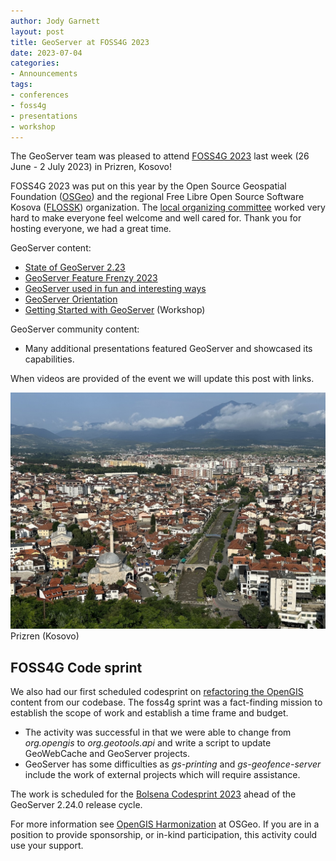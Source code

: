 ```yaml
---
author: Jody Garnett
layout: post
title: GeoServer at FOSS4G 2023
date: 2023-07-04
categories:
- Announcements
tags:
- conferences
- foss4g
- presentations
- workshop
---
```


The GeoServer team was pleased to attend [FOSS4G 2023](https://2023.foss4g.org/) last week (26 June - 2 July 2023) in Prizren, Kosovo!

FOSS4G 2023 was put on this year by the Open Source Geospatial Foundation ([OSGeo](https://www.osgeo.org/)) and the regional Free Libre Open Source Software Kosova ([FLOSSK](https://flossk.org)) organization. The [local organizing committee](https://2023.foss4g.org/about/team/) worked very hard to make everyone feel welcome and well cared for. Thank you for hosting everyone, we had a great time.

GeoServer content:

* [State of GeoServer 2.23](https://docs.google.com/presentation/d/1nRKIILXWGLMGXZ6thfJgPR9kZ6Wh8Hp1dwZdQGw2YRc/edit?usp=share_link)
* [GeoServer Feature Frenzy 2023](https://docs.google.com/presentation/d/1vE8eCrOyewoH54g8CjuoiO3pxVLToEpuvpoZWmy0wTg/edit?usp=share_link)
* [GeoServer used in fun and interesting ways](https://docs.google.com/presentation/d/1PP2qk7eH8TzAf1tvEWH7Geattd0YFh7ZEDx1_tlrRWY/edit?usp=share_link)
* [GeoServer Orientation](https://docs.google.com/presentation/d/1sh9C4dIkDRnk3quCD1PRYoiJhjI9dqnAdOScJCgQWU8/edit?usp=share_link)
* [Getting Started with GeoServer](https://docs.google.com/presentation/d/1FL6uMsepPWrrCMWjelIrlIp7bnlxB2q294-TN4lgI34/edit?usp=share_link) (Workshop)

GeoServer community content:

* Many additional presentations featured GeoServer and showcased its capabilities.

When videos are provided of the event we will update this post with links.

![](/img/posts/foss4g/prizren.jpeg) <br/>
Prizren (Kosovo)

## FOSS4G Code sprint

We also had our first scheduled codesprint on [refactoring the OpenGIS](https://www.osgeo.org/opengis-harmonization/) content from our codebase. The foss4g sprint was a fact-finding mission to establish the scope of work and establish a time frame and budget. 

* The activity was successful in that we were able to change from *org.opengis* to *org.geotools.api* and write a script to update GeoWebCache and GeoServer projects.
* GeoServer has some difficulties as *gs-printing* and *gs-geofence-server* include the work of external projects which will require assistance.

The work is scheduled for the [Bolsena Codesprint 2023](https://www.osgeo.org/events/bolsena-code-sprint-2023/) ahead of the GeoServer 2.24.0 release cycle.

For more information see [OpenGIS Harmonization](https://www.osgeo.org/opengis-harmonization/) at OSGeo. If you are in a position to provide sponsorship, or in-kind participation, this activity could use your support.